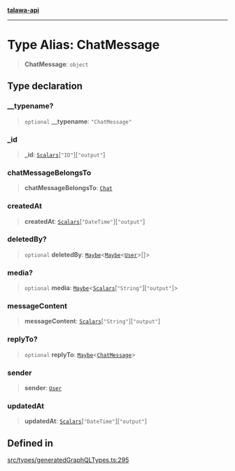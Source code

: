 [**talawa-api**](../../../README.md)

***

# Type Alias: ChatMessage

> **ChatMessage**: `object`

## Type declaration

### \_\_typename?

> `optional` **\_\_typename**: `"ChatMessage"`

### \_id

> **\_id**: [`Scalars`](Scalars.md)\[`"ID"`\]\[`"output"`\]

### chatMessageBelongsTo

> **chatMessageBelongsTo**: [`Chat`](Chat.md)

### createdAt

> **createdAt**: [`Scalars`](Scalars.md)\[`"DateTime"`\]\[`"output"`\]

### deletedBy?

> `optional` **deletedBy**: [`Maybe`](Maybe.md)\<[`Maybe`](Maybe.md)\<[`User`](User.md)\>[]\>

### media?

> `optional` **media**: [`Maybe`](Maybe.md)\<[`Scalars`](Scalars.md)\[`"String"`\]\[`"output"`\]\>

### messageContent

> **messageContent**: [`Scalars`](Scalars.md)\[`"String"`\]\[`"output"`\]

### replyTo?

> `optional` **replyTo**: [`Maybe`](Maybe.md)\<[`ChatMessage`](ChatMessage.md)\>

### sender

> **sender**: [`User`](User.md)

### updatedAt

> **updatedAt**: [`Scalars`](Scalars.md)\[`"DateTime"`\]\[`"output"`\]

## Defined in

[src/types/generatedGraphQLTypes.ts:295](https://github.com/Suyash878/talawa-api/blob/b5a9d8b4a1ea678a3d6f5b710b3721f91a3052fc/src/types/generatedGraphQLTypes.ts#L295)
